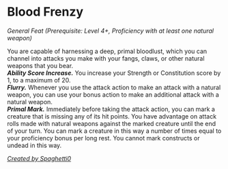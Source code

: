 # Blood Frenzy
*General Feat (Prerequisite: Level 4+, Proficiency with at least one natural weapon)*

You are capable of harnessing a deep, primal bloodlust, which you can channel into attacks you make with your fangs, claws, or other natural weapons that you bear.  
***Ability Score Increase.*** You increase your Strength or Constitution score by 1, to a maximum of 20.  
***Flurry.*** Whenever you use the attack action to make an attack with a natural weapon, you can use your bonus action to make an additional attack with a natural weapon.  
***Primal Mark.*** Immediately before taking the attack action, you can mark a creature that is missing any of its hit points. You have advantage on attack rolls made with natural weapons against the marked creature until the end of your turn. You can mark a creature in this way a number of times equal to your proficiency bonus per long rest. You cannot mark constructs or undead in this way.  

[*Created by Spaghetti0*](https://bio.site/spaghetti0)